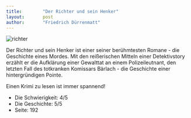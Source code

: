 ```yaml
---
title:        "Der Richter und sein Henker"
layout:       post
author:       "Friedrich Dürrenmatt"
---
```


![richter](https://i.gr-assets.com/images/S/compressed.photo.goodreads.com/books/1518001739l/610159._SY475_.jpg "Richter")

Der Richter und sein Henker ist einer seiner berühmtesten Romane - die Geschichte eines Mordes. Mit den reißerischen Mitteln einer Detektivstory erzählt er die Aufklärung einer Gewalttat an einem Polizeileutnant, den letzten Fall des totkranken Komissars Bärlach - die Geschichte einer hintergründigen Pointe.

Einen Krimi zu lesen ist immer spannend!

* Die Schwierigkeit: 4/5 
* Die Geschichte: 5/5
* Seite: 192
 
